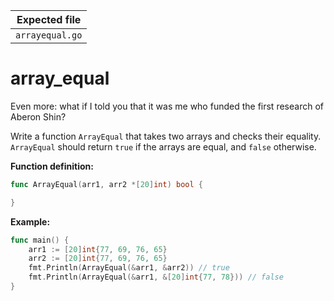 | Expected file   |
| --------------- |
| `arrayequal.go` |

# array_equal

<p data-story-username="lascar123">Even more: what if I told you that it was me who funded the first research of Aberon Shin?</p>


Write a function `ArrayEqual` that takes two arrays and checks their equality. `ArrayEqual` should return `true` if the arrays are equal, and `false` otherwise.

**Function definition:**

```go
func ArrayEqual(arr1, arr2 *[20]int) bool {

}
```

**Example:**

```go
func main() {
    arr1 := [20]int{77, 69, 76, 65}
    arr2 := [20]int{77, 69, 76, 65}
    fmt.Println(ArrayEqual(&arr1, &arr2)) // true
    fmt.Println(ArrayEqual(&arr1, &[20]int{77, 78})) // false
}
```
